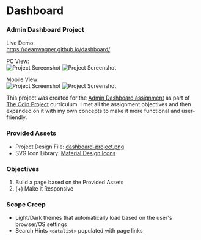 # Dashboard
### Admin Dashboard Project

Live Demo:  
https://deanwagner.github.io/dashboard/

PC View:  
![Project Screenshot](https://deanwagner.github.io/dashboard/img/dashboard-pc-light.png) ![Project Screenshot](https://deanwagner.github.io/dashboard/img/dashboard-pc-dark.png)

Mobile View:  
![Project Screenshot](https://deanwagner.github.io/dashboard/img/dashboard-mobile-light.png) ![Project Screenshot](https://deanwagner.github.io/dashboard/img/dashboard-mobile-dark.png)

This project was created for the [Admin Dashboard assignment](https://www.theodinproject.com/paths/full-stack-javascript/courses/intermediate-html-and-css/lessons/admin-dashboard) as part of [The Odin Project](https://www.theodinproject.com) curriculum. I met all the assignment objectives and then expanded on it with my own concepts to make it more functional and user-friendly.

### Provided Assets

* Project Design File: [dashboard-project.png](https://cdn.statically.io/gh/TheOdinProject/curriculum/main/html_css/grid-lessons/project-dashboard/dashboard-project.png)
* SVG Icon Library: [Material Design Icons](https://materialdesignicons.com/)

### Objectives

1. Build a page based on the Provided Assets
2. (+) Make it Responsive

### Scope Creep

* Light/Dark themes that automatically load based on the user's browser/OS settings
* Search Hints `<datalist>` populated with page links